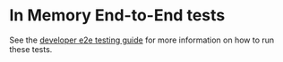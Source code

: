# In Memory End-to-End tests
See the [developer e2e testing guide](/devel/testing/e2e-tests.md) for more information on how to run these tests.    